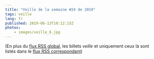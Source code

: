 ```yaml
---
title: "Veille de la semaine #24 de 2019"
tags: veille
lang: fr
published: 2019-06-13T10:12:15Z
photos:
    - images/veille_6.jpg
---
```



(En plus du [flux RSS global](/rss.xml), les billets *veille*
et uniquement ceux là sont listés dans le [flux RSS correspondant](/rss/veille.xml))
